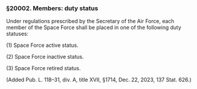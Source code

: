 ### §20002. Members: duty status ###

Under regulations prescribed by the Secretary of the Air Force, each member of the Space Force shall be placed in one of the following duty statuses:

(1) Space Force active status.

(2) Space Force inactive status.

(3) Space Force retired status.

(Added Pub. L. 118–31, div. A, title XVII, §1714, Dec. 22, 2023, 137 Stat. 626.)